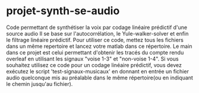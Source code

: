# projet-synth-se-audio
Code permettant de synthétiser la voix par codage linéaire prédictif d'une source audio
Il se base sur l'autocorrélation, le Yule-walker-solver et enfin le filtrage linéaire prédictif.
Pour utiliser ce code, mettez tous les fichiers dans un même repertoire et lancez votre matlab dans ce répertoire.
Le main dans ce projet est celui permettant d'obtenir les tracés du compte rendu overleaf en utilisant les signaux "voise 1-3" et "non-voise 1-4".
Si vous souhaitez utilisez ce code pour un codage linéaire prédictif, vous devez exécutez le script 'test-signaux-musicaux' en donnant en entrée un fichier audio quelconque mis au préalable dans le même répertoire(ou en indiquant le chemin jusqu'au fichier).


